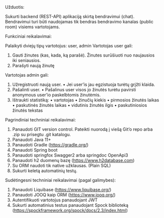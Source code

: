 Užduotis:

Sukurti backend (REST-API) aplikaciją skirtą bendravimui (chat). Bendravimui turi būti naudojamas tik bendras bendravimo kanalas (public room) visiems vartotojams. 

Funkciniai reikalavimai:

Palaikyti dviejų tipų vartotojus: user, admin Vartotojas user gali:
1.	Gauti žinutes (kas, kada, ką parašė). Žinutes surūšiuoti nuo naujausios iki seniausios.
2.	Parašyti naują žinutę
 
Vartotojas admin gali:
1.	Užregistruoti naują user.
•	Jei user’is jau egzistuoja turėtų grįžti klaida.
2.	Pašalinti user.
•	Pašalinus user visos jo žinutės turėtu pavirsti anonymous user’io paskelbtomis žinutėmis.
3.	Ištraukti statistiką:
•	vartotojas
•	žinučių kiekis
•	pirmosios žinutės laikas
•	paskutinės žinutės laikas
•	vidutinis žinutės ilgis
•	paskutiniosios žinutės tekstas

Pagrindiniai techniniai reikalavimai:

1.	Panaudoti GIT version control. Pateikti nuorodą į viešą Git’o repo arba .zip su prisegtu .git katalogu.
2.	Panaudoti Java 11+
3.	Panaudoti Gradle (https://gradle.org/)
4.	Panaudoti Spring boot
5.	Panaudoti springfox Swagger2 arba springdoc OpenApi3
6.	Panaudoti h2 duomenų bazę (https://www.h2database.com)
7.	Su ORM naudoti tik native užklausas. (Plain SQL)
8.	Sukurti keletą automatinių testų.

Sudėtingesni techniniai reikalavimai (pagal galimybes):

1.	Panaudoti Liquibase (https://www.liquibase.org/)
2.	Panaudoti JOOQ kaip ORM (https://www.jooq.org/)
3.	Autentifikuoti vartotojus panaudojant JWT
4.	Sukurti automatinius testus panaudojant Spock biblioteką (https://spockframework.org/spock/docs/2.3/index.html)
